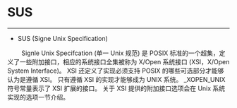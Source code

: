 # SUS
***

+ SUS (Signe Unix Specification)

&emsp;&emsp;
Signle Unix Specifcation (单一 Unix 规范) 是 POSIX 标准的一个超集，定义了一些附加接口，相应的系统接口全集被称为 X/Open 系统接口 (XSI，X/Open System Interface)。
XSI 还定义了实现必须支持 POSIX 的哪些可选部分才能够认为是遵循 XSI。
只有遵循 XSI 的实现才能够成为 UNIX 系统。
_XOPEN_UNIX 符号常量表示了 XSI 扩展的接口。
关于 XSI 提供的附加接口选项会在 Unix 系统实现的选项一节介绍。